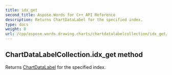 ```yaml
---
title: idx_get
second_title: Aspose.Words for C++ API Reference
description: Returns ChartDataLabel for the specified index. 
type: docs
weight: 0
url: /cpp/aspose.words.drawing.charts/chartdatalabelcollection/idx_get/
---
```

## ChartDataLabelCollection.idx_get method


Returns [ChartDataLabel](../chartdatalabel/) for the specified index.


